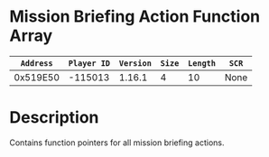 # Mission Briefing Action Function Array

| `Address` | `Player ID` | `Version` | `Size` | `Length` | `SCR` |
| ---------- | ----------- | --------- | ------ | -------- | ---- |
| 0x519E50 | -115013 | 1.16.1 | 4 | 10 | None |

# Description

Contains function pointers for all mission briefing actions.